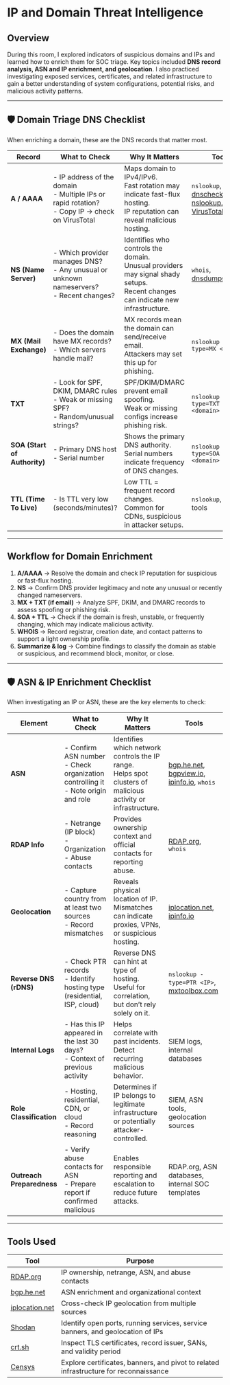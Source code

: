 # IP and Domain Threat Intelligence
## Overview
During this room, I explored indicators of suspicious domains and IPs and learned how to enrich them for SOC triage. Key topics included **DNS record analysis, ASN and IP enrichment, and geolocation**. I also practiced investigating exposed services, certificates, and related infrastructure to gain a better understanding of system configurations, potential risks, and malicious activity patterns.


---

## 🛡️ Domain Triage DNS Checklist

When enriching a domain, these are the DNS records that matter most.  

| Record | What to Check | Why It Matters | Tools |
|--------|---------------|----------------|-------|
| **A / AAAA** | - IP address of the domain <br>- Multiple IPs or rapid rotation? <br>- Copy IP → check on VirusTotal | Maps domain to IPv4/IPv6. <br>Fast rotation may indicate fast-flux hosting. <br>IP reputation can reveal malicious hosting. | `nslookup`, [dnschecker.org](https://dnschecker.org), [nslookup.io](https://nslookup.io), [VirusTotal](https://virustotal.com) |
| **NS (Name Server)** | - Which provider manages DNS? <br>- Any unusual or unknown nameservers? <br>- Recent changes? | Identifies who controls the domain. <br>Unusual providers may signal shady setups. <br>Recent changes can indicate new infrastructure. | `whois`, [dnsdumpster.com](https://dnsdumpster.com) |
| **MX (Mail Exchange)** | - Does the domain have MX records? <br>- Which servers handle mail? | MX records mean the domain can send/receive email. <br>Attackers may set this up for phishing. | `nslookup -type=MX <domain>` |
| **TXT** | - Look for SPF, DKIM, DMARC rules <br>- Weak or missing SPF? <br>- Random/unusual strings? | SPF/DKIM/DMARC prevent email spoofing. <br>Weak or missing configs increase phishing risk. | `nslookup -type=TXT <domain>` |
| **SOA (Start of Authority)** | - Primary DNS host <br>- Serial number | Shows the primary DNS authority. <br>Serial numbers indicate frequency of DNS changes. | `nslookup -type=SOA <domain>` |
| **TTL (Time To Live)** | - Is TTL very low (seconds/minutes)? | Low TTL = frequent record changes. <br>Common for CDNs, suspicious in attacker setups. | `nslookup`, DNS tools |

---

## Workflow for Domain Enrichment
1. **A/AAAA** → Resolve the domain and check IP reputation for suspicious or fast-flux hosting.  
2. **NS** → Confirm DNS provider legitimacy and note any unusual or recently changed nameservers.  
3. **MX + TXT (if email)** → Analyze SPF, DKIM, and DMARC records to assess spoofing or phishing risk.  
4. **SOA + TTL** → Check if the domain is fresh, unstable, or frequently changing, which may indicate malicious activity.  
5. **WHOIS** → Record registrar, creation date, and contact patterns to support a light ownership profile.  
6. **Summarize & log** → Combine findings to classify the domain as stable or suspicious, and recommend block, monitor, or close. 

---

## 🛡️ ASN & IP Enrichment Checklist

When investigating an IP or ASN, these are the key elements to check:

| Element | What to Check | Why It Matters | Tools |
|---------|---------------|----------------|-------|
| **ASN** | - Confirm ASN number <br>- Check organization controlling it <br>- Note origin and role | Identifies which network controls the IP range. <br>Helps spot clusters of malicious activity or infrastructure. | [bgp.he.net](https://bgp.he.net), [bgpview.io](https://bgpview.io), [ipinfo.io](https://ipinfo.io), `whois` |
| **RDAP Info** | - Netrange (IP block) <br>- Organization <br>- Abuse contacts | Provides ownership context and official contacts for reporting abuse. | [RDAP.org](https://rdap.org), `whois` |
| **Geolocation** | - Capture country from at least two sources <br>- Record mismatches | Reveals physical location of IP. <br>Mismatches can indicate proxies, VPNs, or suspicious hosting. | [iplocation.net](https://www.iplocation.net), [ipinfo.io](https://ipinfo.io) |
| **Reverse DNS (rDNS)** | - Check PTR records <br>- Identify hosting type (residential, ISP, cloud) | Reverse DNS can hint at type of hosting. <br>Useful for correlation, but don’t rely solely on it. | `nslookup -type=PTR <IP>`, [mxtoolbox.com](https://mxtoolbox.com/ReverseLookup.aspx) |
| **Internal Logs** | - Has this IP appeared in the last 30 days? <br>- Context of previous activity | Helps correlate with past incidents. <br>Detect recurring malicious behavior. | SIEM logs, internal databases |
| **Role Classification** | - Hosting, residential, CDN, or cloud <br>- Record reasoning | Determines if IP belongs to legitimate infrastructure or potentially attacker-controlled. | SIEM, ASN tools, geolocation sources |
| **Outreach Preparedness** | - Verify abuse contacts for ASN <br>- Prepare report if confirmed malicious | Enables responsible reporting and escalation to reduce future attacks. | RDAP.org, ASN databases, internal SOC templates |

---

## Tools Used
| Tool | Purpose |
|------|---------|
| [RDAP.org](https://rdap.org) | IP ownership, netrange, ASN, and abuse contacts |
| [bgp.he.net](https://bgp.he.net) | ASN enrichment and organizational context |
| [iplocation.net](https://www.iplocation.net) | Cross-check IP geolocation from multiple sources |
| [Shodan](https://www.shodan.io/) | Identify open ports, running services, service banners, and geolocation of IPs |
| [crt.sh](https://crt.sh/) | Inspect TLS certificates, record issuer, SANs, and validity period |
| [Censys](https://censys.io/) | Explore certificates, banners, and pivot to related infrastructure for reconnaissance |
